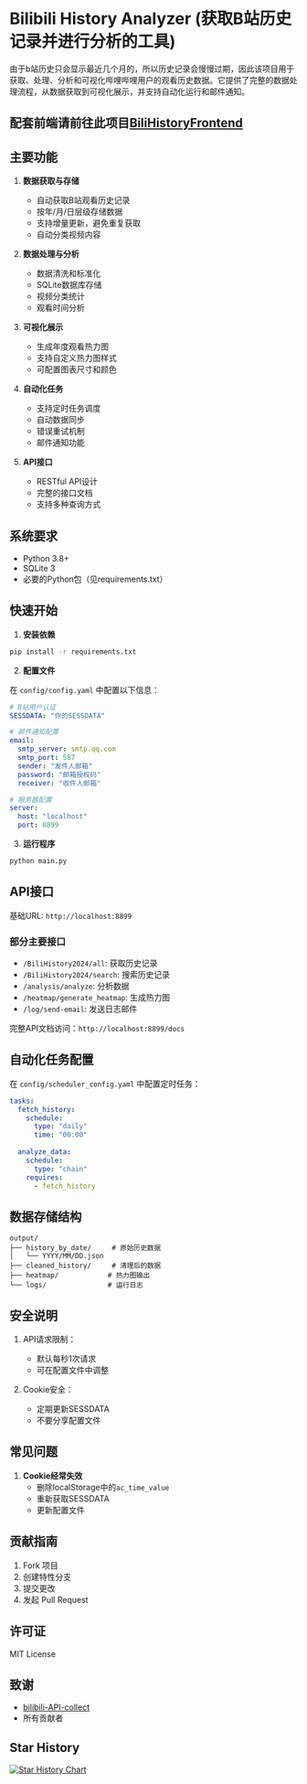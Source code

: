 # Bilibili History Analyzer (获取B站历史记录并进行分析的工具)

由于b站历史只会显示最近几个月的，所以历史记录会慢慢过期，因此该项目用于获取、处理、分析和可视化哔哩哔哩用户的观看历史数据。它提供了完整的数据处理流程，从数据获取到可视化展示，并支持自动化运行和邮件通知。

## 配套前端请前往此项目[BiliHistoryFrontend](https://github.com/2977094657/BiliHistoryFrontend) 

## 主要功能

1. **数据获取与存储**
   - 自动获取B站观看历史记录
   - 按年/月/日层级存储数据
   - 支持增量更新，避免重复获取
   - 自动分类视频内容

2. **数据处理与分析**
   - 数据清洗和标准化
   - SQLite数据库存储
   - 视频分类统计
   - 观看时间分析

3. **可视化展示**
   - 生成年度观看热力图
   - 支持自定义热力图样式
   - 可配置图表尺寸和颜色

4. **自动化任务**
   - 支持定时任务调度
   - 自动数据同步
   - 错误重试机制
   - 邮件通知功能

5. **API接口**
   - RESTful API设计
   - 完整的接口文档
   - 支持多种查询方式

## 系统要求

- Python 3.8+
- SQLite 3
- 必要的Python包（见requirements.txt）

## 快速开始

1. **安装依赖**
```bash
pip install -r requirements.txt
```

2. **配置文件**

在 `config/config.yaml` 中配置以下信息：
```yaml
# B站用户认证
SESSDATA: "你的SESSDATA"

# 邮件通知配置
email:
  smtp_server: smtp.qq.com
  smtp_port: 587
  sender: "发件人邮箱"
  password: "邮箱授权码"
  receiver: "收件人邮箱"

# 服务器配置
server:
  host: "localhost"
  port: 8899
```

3. **运行程序**
```bash
python main.py
```

## API接口

基础URL: `http://localhost:8899`

### 部分主要接口
- `/BiliHistory2024/all`: 获取历史记录
- `/BiliHistory2024/search`: 搜索历史记录
- `/analysis/analyze`: 分析数据
- `/heatmap/generate_heatmap`: 生成热力图
- `/log/send-email`: 发送日志邮件

完整API文档访问：`http://localhost:8899/docs`

## 自动化任务配置

在 `config/scheduler_config.yaml` 中配置定时任务：
```yaml
tasks:
  fetch_history:
    schedule:
      type: "daily"
      time: "00:00"
  
  analyze_data:
    schedule:
      type: "chain"
    requires:
      - fetch_history
```

## 数据存储结构

```
output/
├── history_by_date/     # 原始历史数据
│   └── YYYY/MM/DD.json
├── cleaned_history/     # 清理后的数据
├── heatmap/            # 热力图输出
└── logs/               # 运行日志
```

## 安全说明

1. API请求限制：
   - 默认每秒1次请求
   - 可在配置文件中调整

2. Cookie安全：
   - 定期更新SESSDATA
   - 不要分享配置文件

## 常见问题

1. **Cookie经常失效**
   - 删除localStorage中的`ac_time_value`
   - 重新获取SESSDATA
   - 更新配置文件


## 贡献指南

1. Fork 项目
2. 创建特性分支
3. 提交更改
4. 发起 Pull Request

## 许可证

MIT License

## 致谢

- [bilibili-API-collect](https://github.com/SocialSisterYi/bilibili-API-collect)
- 所有贡献者

## Star History

[![Star History Chart](https://api.star-history.com/svg?repos=2977094657/BilibiliHistoryFetcher&type=Date)](https://star-history.com/#2977094657/BilibiliHistoryFetcher&Date)